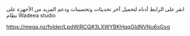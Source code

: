 انقر على الرابط أدناه لتحميل آخر تحديثات وتحسينات ودعم المزيد من اﻷجهزة على نظام Wadeea studio 

https://mega.nz/folder/LpdWiRCQ#3LXWYBKHqqGIdNVNu6xGsg
